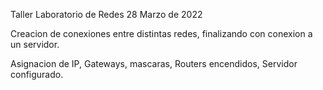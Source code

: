 Taller Laboratorio de Redes 28 Marzo de 2022

Creacion de conexiones entre distintas redes, finalizando con conexion a un servidor.

Asignacion de IP, Gateways, mascaras, Routers encendidos, Servidor configurado.
